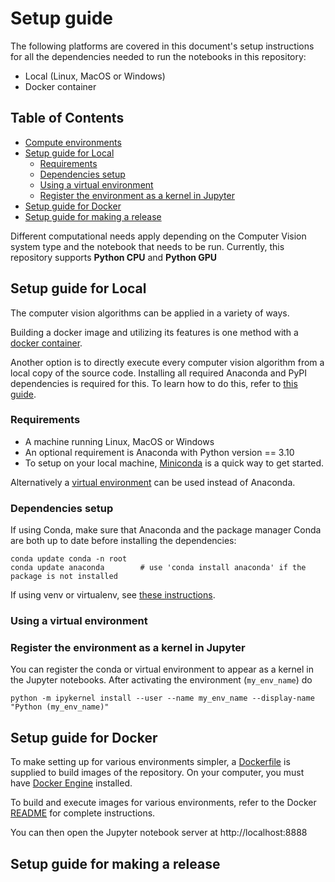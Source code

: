 # Setup guide

The following platforms are covered in this document's setup instructions for all the dependencies needed to run the notebooks in this repository:

* Local (Linux, MacOS or Windows) 
* Docker container

## Table of Contents

  - [Compute environments](#compute-environments)
  - [Setup guide for Local](#setup-guide-for-local)
    - [Requirements](#requirements)
    - [Dependencies setup](#dependencies-setup)
    - [Using a virtual environment](#using-a-virtual-environment)
    - [Register the environment as a kernel in Jupyter](#register-the-environment-as-a-kernel-in-jupyter)
  - [Setup guide for Docker](#setup-guide-for-docker)
  - [Setup guide for making a release](#setup-guide-for-making-a-release)

Different computational needs apply depending on the Computer Vision system type and the notebook that needs to be run.
Currently, this repository supports **Python CPU** and **Python GPU**

## Setup guide for Local

The computer vision algorithms can be applied in a variety of ways.

Building a docker image and utilizing its features is one method with a [docker container](#setup-guide-for-docker).

Another option is to directly execute every computer vision algorithm from a local copy of the source code. Installing all required Anaconda and PyPI dependencies is required for this. To learn how to do this, refer to [this guide](conda.md).

### Requirements

* A machine running Linux, MacOS or Windows
* An optional requirement is Anaconda with Python version == 3.10
 * To setup on your local machine, [Miniconda](https://docs.conda.io/en/latest/miniconda.html) is a quick way to get started.

 Alternatively a [virtual environment](#using-a-virtual-environment) can be used instead of Anaconda.

### Dependencies setup

If using Conda, make sure that Anaconda and the package manager Conda are both up to date before installing the dependencies:

```{shell}
conda update conda -n root
conda update anaconda        # use 'conda install anaconda' if the package is not installed
```

If using venv or virtualenv, see [these instructions](#using-a-virtual-environment).

### Using a virtual environment


### Register the environment as a kernel in Jupyter

You can register the conda or virtual environment to appear as a kernel in the Jupyter notebooks. After activating the environment (`my_env_name`) do

    python -m ipykernel install --user --name my_env_name --display-name "Python (my_env_name)"

## Setup guide for Docker

To make setting up for various environments simpler, a [Dockerfile](tools/docker/Dockerfile) is supplied to build images of the repository. On your computer, you must have [Docker Engine](https://docs.docker.com/install/) installed.

To build and execute images for various environments, refer to the Docker [README](tools/docker/README.md) for complete instructions.

You can then open the Jupyter notebook server at http://localhost:8888

## Setup guide for making a release

